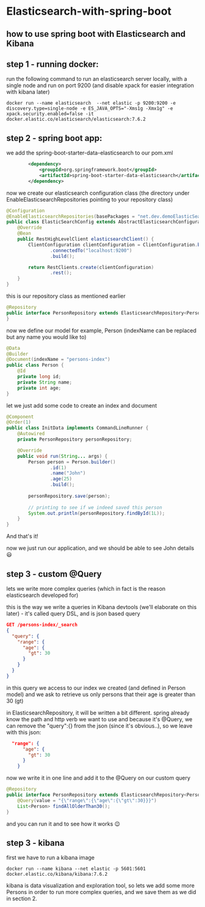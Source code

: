 # Elasticsearch-with-spring-boot
## how to use spring boot with Elasticsearch and Kibana

## step 1 - running docker:
run the following command to run an elasticsearch server locally, with a single node and run on port 9200 
(and disable xpack for easier integration with kibana later)

```shell
docker run --name elasticsearch  --net elastic -p 9200:9200 -e discovery.type=single-node -e ES_JAVA_OPTS="-Xms1g -Xmx1g" -e xpack.security.enabled=false -it docker.elastic.co/elasticsearch/elasticsearch:7.6.2
```
## step 2 - spring boot app: 

we add the spring-boot-starter-data-elasticsearch to our pom.xml
```xml
		<dependency>
			<groupId>org.springframework.boot</groupId>
			<artifactId>spring-boot-starter-data-elasticsearch</artifactId>
		</dependency>
```

now we create our elasticsearch configuration class (the directory under EnableElasticsearchRepositories pointing to your repository class)

```java
@Configuration
@EnableElasticsearchRepositories(basePackages = "net.dev.demoElasticSearch.repos")
public class ElasticSearchConfig extends AbstractElasticsearchConfiguration {
    @Override
    @Bean
    public RestHighLevelClient elasticsearchClient() {
        ClientConfiguration clientConfiguration = ClientConfiguration.builder()
                .connectedTo("localhost:9200")
                .build();

        return RestClients.create(clientConfiguration)
                .rest();
    }
}
```

this is our repository class as mentioned earlier

```java
@Repository
public interface PersonRepository extends ElasticsearchRepository<Person,Long> {
}
```
 now we define our model for example, Person (indexName can be replaced but any name you would like to)

```java
@Data
@Builder
@Document(indexName = "persons-index")
public class Person {
    @Id
    private long id;
    private String name;
    private int age;
}
```

let we just add some code to create an index and document
```java
@Component
@Order(1)
public class InitData implements CommandLineRunner {
    @Autowired
    private PersonRepository personRepository;

    @Override
    public void run(String... args) {
        Person person = Person.builder()
                .id(1)
                .name("John")
                .age(25)
                .build();
        
        personRepository.save(person);
        
        // printing to see if we indeed saved this person
        System.out.println(personRepository.findById(1L));
    }
}
```

And that's it!

now we just run our application, and we should be able to see John details :smiley:


## step 3 - custom @Query 
lets we write more complex queries (which in fact is the reason elasticsearch developed for)

this is the way we write a queries in Kibana 
devtools (we'll elaborate on this later) - it's called query DSL, and is json based query
```json lines
GET /persons-index/_search
{
  "query": {
    "range": {
      "age": {
        "gt": 30
      }
    }
  }
}
```
in this query we access to our index we created (and defined in Person model)
and we ask to retrieve us only persons that their age is greater than 30 (gt)

in ElasticsearchRepository, it will be written a bit different.
spring already know the path and http verb we want to use and because it's @Query, we can remove the "query":{} from the json
(since it's obvious..), so we leave with this json:

```json lines
  "range": {
      "age": {
        "gt": 30
      }
    }
```

now we write it in one line and add it to the @Query on our custom query

```java
@Repository
public interface PersonRepository extends ElasticsearchRepository<Person,Long> {
    @Query(value = "{\"range\":{\"age\":{\"gt\":30}}}")
    List<Person> findAllOlderThan30();
}

```
and you can run it and to see how it works :wink:

## step 3 - kibana
first we have to run a kibana image
```shell
docker run --name kibana --net elastic -p 5601:5601 docker.elastic.co/kibana/kibana:7.6.2
```

kibana is data visualization and exploration tool, so lets we add some more Persons 
in order to run more complex queries, and we save them as we did in section 2.


